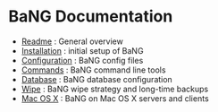   BaNG Documentation
======================

  * [Readme](Readme) : General overview
  * [Installation](Installation) : initial setup of BaNG
  * [Configuration](Configuration) : BaNG config files
  * [Commands](Commands) : BaNG command line tools
  * [Database](./Database) : BaNG database configuration
  * [Wipe](./Wipe) : BaNG wipe strategy and long-time backups
  * [Mac OS X](./MacOSX) : BaNG on Mac OS X servers and clients

